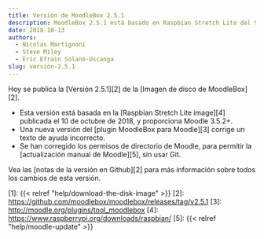 ```yaml
---
title: Versión de MoodleBox 2.5.1
description: MoodleBox 2.5.1 está basado en Raspbian Stretch Lite del 9 de octubre de 2018. Permite actualizar Moodle manualmente.
date: 2018-10-13
authors:
  - Nicolas Martignoni
  - Steve Miley
  - Eric Efrain Solano-Uscanga
slug: versión-2.5.1
---
```


Hoy se publica la [Versión 2.5.1][2] de la [Imagen de disco de MoodleBox][2].

  - Esta versión está basada en la [Raspbian Stretch Lite image][4] publicada el 10 de octubre de 2018, y proporciona Moodle 3.5.2+.
  - Una nueva versión del [plugin MoodleBox para Moodle][3] corrige un texto de ayuda incorrecto.
  - Se han corregido los permisos de directorio de Moodle, para permitir la [actualización manual de Moodle][5], sin usar Git.

Vea las [notas de la versión en Github][2] para más información sobre todos los cambios de esta versión.

 [1]: {{< relref "help/download-the-disk-image" >}}
 [2]: https://github.com/moodlebox/moodlebox/releases/tag/v2.5.1
 [3]: http://moodle.org/plugins/tool_moodlebox
 [4]: https://www.raspberrypi.org/downloads/raspbian/
 [5]: {{< relref "help/moodle-update" >}}
